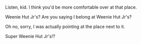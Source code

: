 Listen, kid. I think you'd be more comfortable over at that place.

Weenie Hut Jr's? Are you saying I belong at Weenie Hut Jr's?

Oh no, sorry, I was actually pointing at the place next to it.

Super Weenie Hut Jr's!?
